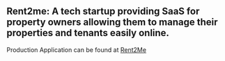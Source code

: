 ## Rent2me: A tech startup providing SaaS for property owners allowing them to manage their properties and tenants easily online.

Production Application can be found at [Rent2Me](https://rent2me.herokuapp.com/)

